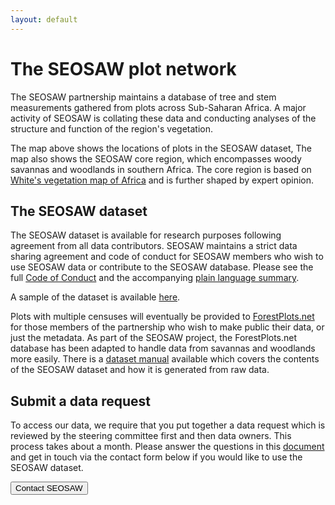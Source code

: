 ```yaml
---
layout: default
---
```


<link rel="stylesheet" href="{{ site.baseurl }}/css/MarkerCluster.css" />
<link rel="stylesheet" href="{{ site.baseurl }}/css/MarkerCluster.Default.css" />

# The SEOSAW plot network

<div id="leaf-map"></div>

<script src="{{ site.baseurl }}/scripts/plots.js"></script>
<script src="{{ site.baseurl }}/scripts/region.js"></script>
<script src="https://unpkg.com/leaflet@1.2.0/dist/leaflet.js"
	integrity="sha512-lInM/apFSqyy1o6s89K4iQUKg6ppXEgsVxT35HbzUupEVRh2Eu9Wdl4tHj7dZO0s1uvplcYGmt3498TtHq+log=="
	crossorigin=""></script>
<script src="{{ site.baseurl }}/scripts/leaf-map.js"></script>
<script src="{{ site.baseurl }}/scripts/leaflet.markercluster-src.js"></script>

The SEOSAW partnership maintains a database of tree and stem measurements gathered from plots across Sub-Saharan Africa. A major activity of SEOSAW is collating these data and conducting analyses of the structure and function of the region's vegetation.

The map above shows the locations of plots in the SEOSAW dataset, The map also shows the SEOSAW core region, which encompasses woody savannas and woodlands in southern Africa. The core region is based on [White's vegetation map of Africa](https://doi.org/10.5281/zenodo.293797) and is further shaped by expert opinion. 

## The SEOSAW dataset 

The SEOSAW dataset is available for research purposes following agreement from all data contributors. SEOSAW maintains a strict data sharing agreement and code of conduct for SEOSAW members who wish to use SEOSAW data or contribute to the SEOSAW database. Please see the full [Code of Conduct](https://bitbucket.org/miombo/seosaw/raw/master/doc/manuals/coc/versions/coc/seosaw_coc_v2.1_2020-05-04.pdf) and the accompanying [plain language summary](https://bitbucket.org/miombo/seosaw/raw/master/doc/manuals/coc/versions/coc_plain/seosaw_coc_plain_v2.1_2020-05-04.txt).

A sample of the dataset is available [here](https://bitbucket.org/miombo/seosaw/raw/master/seosawr/seosawr/data/sample_data.zip). 

Plots with multiple censuses will eventually be provided to [ForestPlots.net](https://www.forestplots.net/) for those members of the partnership who wish to make public their data, or just the metadata. As part of the SEOSAW project, the ForestPlots.net database has been adapted to handle data from savannas and woodlands more easily.  There is a [dataset manual](https://bitbucket.org/miombo/seosaw/raw/master/doc/manuals/dataset_manual/versions/seosaw_dataset_manual_v2.12.pdf) available which covers the contents of the SEOSAW dataset and how it is generated from raw data.

## Submit a data request
To access our data, we require that you put together a data request which is reviewed by the steering committee first and then data owners. This process takes about a month.  Please answer the questions in this [document](https://bitbucket.org/miombo/seosaw/raw/master/doc/forms/data_request_questions.docx) and get in touch via the contact form below if you would like to use the SEOSAW dataset. 

<div class="landing-btn-wrapper">
<form action="{{ site.baseurl }}/contact.html">
  <button class="landing-btn" type="submit">Contact SEOSAW</button>
</form>
</div>


